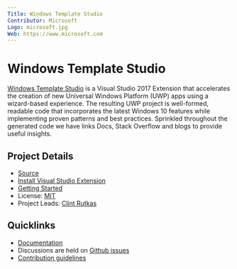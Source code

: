 ```yaml
---
Title: Windows Template Studio
Contributor: Microsoft
Logo: microsoft.jpg
Web: https://www.microsoft.com
---
```

# Windows Template Studio

[Windows Template Studio](https://marketplace.visualstudio.com/items?itemName=WASTeamAccount.WindowsTemplateStudio) is a Visual Studio 2017 Extension that accelerates the creation of new Universal Windows Platform (UWP) apps using a wizard-based experience. The resulting UWP project is well-formed, readable code that incorporates the latest Windows 10 features while implementing proven patterns and best practices. Sprinkled throughout the generated code we have links Docs, Stack Overflow and blogs to provide useful insights.

## Project Details

* [Source](https://github.com/Microsoft/WindowsTemplateStudio/)
* [Install Visual Studio Extension](https://marketplace.visualstudio.com/items?itemName=WASTeamAccount.WindowsTemplateStudio)
* [Getting Started](https://github.com/Microsoft/WindowsTemplateStudio/blob/master/docs/getting-started-extension.md)
* License: [MIT](https://github.com/Microsoft/WindowsTemplateStudio/blob/master/LICENSE.md)
* Project Leads: [Clint Rutkas](https://github.com/crutkas)

## Quicklinks

* [Documentation](https://github.com/Microsoft/WindowsTemplateStudio/tree/master/docs)
* Discussions are held on [Github issues](https://github.com/Microsoft/WindowsTemplateStudio/issues)
* [Contribution guidelines](https://github.com/Microsoft/WindowsTemplateStudio/blob/master/CONTRIBUTING.md)
